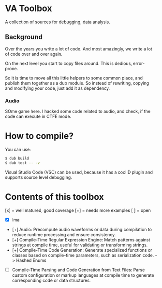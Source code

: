 # VA Toolbox

A collection of sources for debugging, data analysis.

## Background

Over the years you write a lot of code. And most amazingly, we write a lot of code over and over again.

On the next level you start to copy files around. This is dedious, error-prone.

So it is time to move all this little helpers to some common place, and publish them together as a dub
module. So instead of rewriting, copying and modifying your code, just add it as dependency.

### Audio

SOme game here. I hacked some code related to audio, and check, if the code can execute in CTFE mode.

# How to compile?
You can use:
```bash
$ dub build
$ dub test -- -v
```
Visual Studio Code (VSC) can be used, because it has a cool D plugin and supports source level debugging.

# Contents of this toolbox

[x] = well matured, good coverage
[+] = needs more examples
[ ] = open

 - [x] Ima
 - [+] Audio: Precompute audio waveforms or data during compilation to reduce runtime processing and ensure consistency.
 - [+] Compile-Time Regular Expression Engine: Match patterns against strings at compile time, useful for validating or transforming strings.
 - [+] Compile-Time Code Generation: Generate specialized functions or classes based on compile-time parameters, such as serialization code. -> Hashed Enums
 - [ ] Compile-Time Parsing and Code Generation from Text Files: Parse custom configuration or markup languages at compile time to generate corresponding code or data structures.
